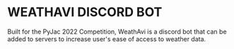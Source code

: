 # WEATHAVI DISCORD BOT
Built for the PyJac 2022 Competition, WeathAvi is a discord bot that can be added to servers to increase user's ease of access to weather data.
